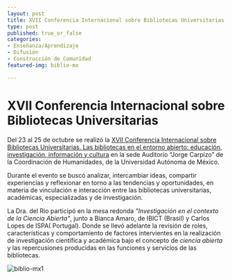 ```yaml
---
layout: post
title: XVII Conferencia Internacional sobre Bibliotecas Universitarias
type: post
published: true_or_false
categories:
- Enseñanza/Aprendizaje
- Difusión
- Construcción de Comunidad
featured-img: biblio-mx

---
```


# XVII Conferencia Internacional sobre Bibliotecas Universitarias

Del 23 al 25 de octubre se realizó la [XVII Conferencia Internacional sobre Bibliotecas Universitarias. Las bibliotecas en el entorno abierto: educación, investigación, información y cultura](http://cibu.dgb.unam.mx/index.php/es/) en la sede Auditorio “Jorge Carpizo” de la Coordinación de Humanidades, de la Universidad Autónoma de México.

Durante el evento se buscó analizar, intercambiar ideas, compartir experiencias y reflexionar en torno a las tendencias y oportunidades, en materia de vinculación e interacción entre las bibliotecas universitarias, académicas, especializadas y de investigación.

La Dra. del Rio participó en la mesa redonda *"Investigación en el contexto de la Ciencia Abierta"*, junto a Bianca Amaro, de IBICT (Brasil) y Carlos Lopes de ISPA( Portugal). Donde se llevó adelante la revisión de roles, características y comportamiento de factores intervientes en la realización de investigación científica y académica bajo el concepto de *ciencia abierta* y las repercusiones producidas en las funciones y servicios de las bibliotecas.

![biblio-mx1](/assets/img/posts/biblio-mx1.jpg)


